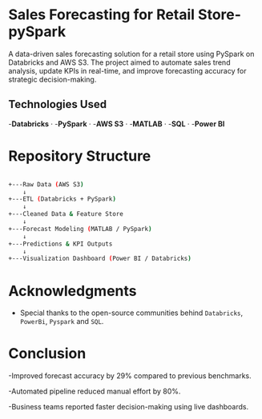 #  Sales Forecasting for Retail Store-pySpark

A data-driven sales forecasting solution for a retail store using PySpark on Databricks and AWS S3. The project aimed to automate sales trend analysis, update KPIs in real-time, and improve forecasting accuracy for strategic decision-making.

## Technologies Used
-**Databricks** · 
-**PySpark** · 
-**AWS S3** · 
-**MATLAB** · 
-**SQL** · 
-**Power BI**


# Repository Structure

```bash 

+---Raw Data (AWS S3)
    ↓
+---ETL (Databricks + PySpark)
    ↓
+---Cleaned Data & Feature Store
    ↓
+---Forecast Modeling (MATLAB / PySpark)
    ↓
+---Predictions & KPI Outputs
    ↓
+---Visualization Dashboard (Power BI / Databricks)
```

# Acknowledgments
- Special thanks to the open-source communities behind `Databricks`, `PowerBi`, `Pyspark` and `SQL`.
  
# Conclusion
-Improved forecast accuracy by 29% compared to previous benchmarks.

-Automated pipeline reduced manual effort by 80%.

-Business teams reported faster decision-making using live dashboards.



